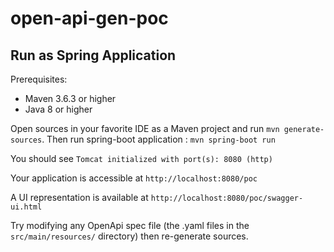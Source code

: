 # open-api-gen-poc

## Run as Spring Application

Prerequisites:
- Maven 3.6.3 or higher
- Java 8 or higher

Open sources in your favorite IDE as a Maven project and run `mvn generate-sources`.
Then run spring-boot application : `mvn spring-boot run`

You should see `Tomcat initialized with port(s): 8080 (http)`

Your application is accessible at `http://localhost:8080/poc`

A UI representation is available at `http://localhost:8080/poc/swagger-ui.html`

Try modifying any OpenApi spec file (the .yaml files in the `src/main/resources/` directory) then re-generate sources.
